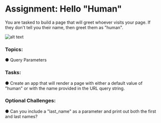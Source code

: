 <div class="module_description active_lesson_with_video ">
									
            
<h1 id="assignment-hello-human">Assignment: Hello "Human"</h1>
<p>You are tasked to build a page that will greet whoever visits your page. If they don't tell you their name, then greet them as "human".</p>
<p><img src="https://s3.amazonaws.com/General_V88/boomyeah2015/codingdojo/curriculum/content/chapter/Hello_Human.png" title="Hello Human Wireframe" alt="alt text"></p>
<h3 id="topics">Topics:</h3>
<p>●&nbsp;Query Parameters</p>
<h3 id="tasks">Tasks:</h3>
<p>● Create an app that will render a page with either a default value of "human" or with the name provided in the URL query string.</p>
<h3 id="optional-challenges">Optional Challenges:</h3>
<p>● Can you include a "last_name" as a parameter and print out both the first and last names?</p>
        
</div>
